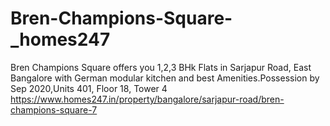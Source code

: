 # Bren-Champions-Square-_homes247
Bren Champions Square offers you 1,2,3 BHk Flats in Sarjapur Road, East Bangalore with German modular kitchen and best Amenities.Possession by Sep 2020,Units 401, Floor 18, Tower 4   https://www.homes247.in/property/bangalore/sarjapur-road/bren-champions-square-7
